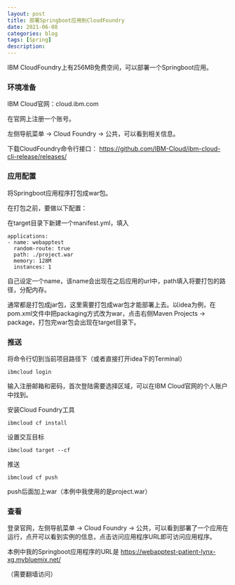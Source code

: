 ```yaml
---
layout: post
title: 部署Springboot应用到CloudFoundry
date: 2021-06-08
categories: blog
tags: [Spring]
description: 
---
```




IBM CloudFoundry上有256MB免费空间，可以部署一个Springboot应用。

### 环境准备

IBM Cloud官网：cloud.ibm.com

在官网上注册一个账号。

左侧导航菜单 -> Cloud Foundry -> 公共，可以看到相关信息。

下载CloudFoundry命令行接口： https://github.com/IBM-Cloud/ibm-cloud-cli-release/releases/

### 应用配置

将Springboot应用程序打包成war包。

在打包之前，要做以下配置：

在target目录下新建一个manifest.yml，填入

```
applications:
- name: webapptest
  random-route: true
  path: ./project.war
  memory: 128M
  instances: 1
```

自己设定一个name，该name会出现在之后应用的url中，path填入将要打包的路径，分配内存。

通常都是打包成jar包，这里需要打包成war包才能部署上去。以idea为例，在pom.xml文件中把packaging方式改为war，点击右侧Maven Projects -> package，打包完war包会出现在target目录下。

### 推送

将命令行切到当前项目路径下（或者直接打开idea下的Terminal）

```
ibmcloud login
```

输入注册邮箱和密码，首次登陆需要选择区域，可以在IBM Cloud官网的个人账户中找到。

安装Cloud Foundry工具

```
ibmcloud cf install
```

设置交互目标

```
ibmcloud target --cf
```

推送

```
ibmcloud cf push
```

push后面加上war（本例中我使用的是project.war）

### 查看

登录官网，左侧导航菜单 -> Cloud Foundry -> 公共，可以看到部署了一个应用在运行，点开可以看到实例的信息，点击访问应用程序URL即可访问应用程序。

本例中我的Springboot应用程序的URL是 https://webapptest-patient-lynx-xg.mybluemix.net/

（需要翻墙访问）

